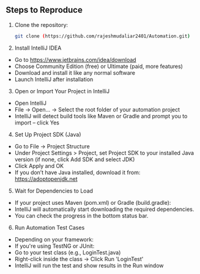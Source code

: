 ## Steps to Reproduce

1. Clone the repository:
    ```bash
    git clone (https://github.com/rajeshmudaliar2401/Automation.git)
    ```
2. Install IntelliJ IDEA
 - Go to https://www.jetbrains.com/idea/download
 - Choose Community Edition (free) or Ultimate (paid, more features)
- Download and install it like any normal software
- Launch IntelliJ after installation

3. Open or Import Your Project in IntelliJ
- Open IntelliJ
- File → Open... → Select the root folder of your automation project
- IntelliJ will detect build tools like Maven or Gradle and prompt you to import – click Yes

4. Set Up Project SDK (Java)
- Go to File → Project Structure
- Under Project Settings > Project, set Project SDK to your installed Java version (if none, click Add SDK and select JDK)
- Click Apply and OK
- If you don’t have Java installed, download it from: https://adoptopenjdk.net

5. Wait for Dependencies to Load
- If your project uses Maven (pom.xml) or Gradle (build.gradle):
- IntelliJ will automatically start downloading the required dependencies.
- You can check the progress in the bottom status bar.

6. Run Automation Test Cases
- Depending on your framework:
- If you're using TestNG or JUnit:
- Go to your test class (e.g., LoginTest.java)
- Right-click inside the class → Click Run 'LoginTest'
- IntelliJ will run the test and show results in the Run window


